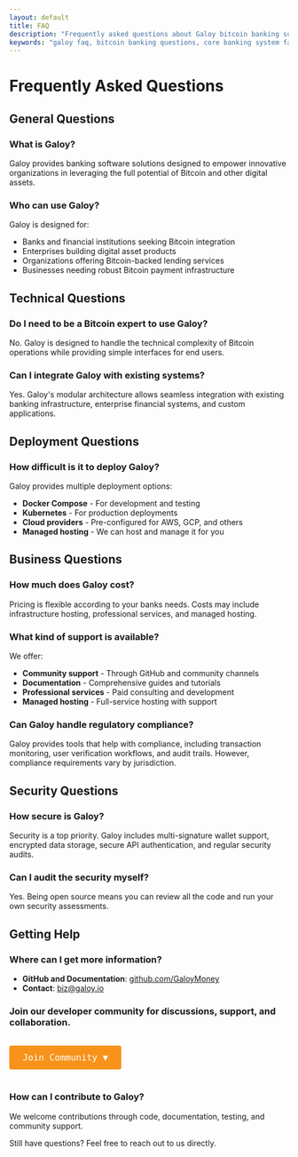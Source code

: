 ```yaml
---
layout: default
title: FAQ
description: "Frequently asked questions about Galoy bitcoin banking software, core banking systems, and bitcoin-backed lending platforms. Learn about our products, security, compliance, and how to deploy bitcoin banking infrastructure."
keywords: "galoy faq, bitcoin banking questions, core banking system faq, bitcoin loan platform questions, fintech software help, banking software support, bitcoin infrastructure faq, galoy help, banking software questions"
---
```


# Frequently Asked Questions

## General Questions

### What is Galoy?
Galoy provides banking software solutions designed to empower innovative organizations in leveraging the full potential of Bitcoin and other digital assets.

### Who can use Galoy?
Galoy is designed for:
- Banks and financial institutions seeking Bitcoin integration
- Enterprises building digital asset products
- Organizations offering Bitcoin-backed lending services
- Businesses needing robust Bitcoin payment infrastructure

## Technical Questions

### Do I need to be a Bitcoin expert to use Galoy?
No. Galoy is designed to handle the technical complexity of Bitcoin operations while providing simple interfaces for end users.

### Can I integrate Galoy with existing systems?
Yes. Galoy's modular architecture allows seamless integration with existing banking infrastructure, enterprise financial systems, and custom applications.

## Deployment Questions

### How difficult is it to deploy Galoy?
Galoy provides multiple deployment options:
- **Docker Compose** - For development and testing
- **Kubernetes** - For production deployments
- **Cloud providers** - Pre-configured for AWS, GCP, and others
- **Managed hosting** - We can host and manage it for you

## Business Questions

### How much does Galoy cost?
Pricing is flexible according to your banks needs. Costs may include infrastructure hosting, professional services, and managed hosting.

### What kind of support is available?
We offer:
- **Community support** - Through GitHub and community channels
- **Documentation** - Comprehensive guides and tutorials
- **Professional services** - Paid consulting and development
- **Managed hosting** - Full-service hosting with support

### Can Galoy handle regulatory compliance?
Galoy provides tools that help with compliance, including transaction monitoring, user verification workflows, and audit trails. However, compliance requirements vary by jurisdiction.

## Security Questions

### How secure is Galoy?
Security is a top priority. Galoy includes multi-signature wallet support, encrypted data storage, secure API authentication, and regular security audits.

### Can I audit the security myself?
Yes. Being open source means you can review all the code and run your own security assessments.

## Getting Help

### Where can I get more information?
- **GitHub and Documentation**: [github.com/GaloyMoney](https://github.com/GaloyMoney)
- **Contact**: [biz@galoy.io](mailto:biz@galoy.io)
  
### Join our developer community for discussions, support, and collaboration.

<div class="contact-dropdown">
  <button class="contact-dropdown-btn" onclick="toggleCommunityDropdown()">Join Community ▼</button>
  <div class="contact-dropdown-content" id="communityDropdown">
    <div class="contact-item">
      <strong>Public Telegram</strong>
      <input type="text" value="https://t.me/galoyofficial" readonly onclick="copyToClipboard(this)">
    </div>
    <div class="contact-item">
      <strong>Public Discord</strong>
      <input type="text" value="https://discord.gg/MzWus8Nvzw" readonly onclick="copyToClipboard(this)">
    </div>
  </div>
</div>

<script>
function toggleCommunityDropdown() {
  document.getElementById("communityDropdown").classList.toggle("show");
}

function copyToClipboard(element) {
  element.select();
  document.execCommand('copy');

  // Show feedback
  const originalValue = element.value;
  element.value = "Copied!";
  setTimeout(() => {
    element.value = originalValue;
  }, 1000);
}

// Close dropdown when clicking outside
window.onclick = function(event) {
  if (!event.target.matches('.contact-dropdown-btn')) {
    var dropdowns = document.getElementsByClassName("contact-dropdown-content");
    for (var i = 0; i < dropdowns.length; i++) {
      var openDropdown = dropdowns[i];
      if (openDropdown.classList.contains('show')) {
        openDropdown.classList.remove('show');
      }
    }
  }
}
</script>

<style>
.contact-dropdown {
  position: relative;
  display: inline-block;
  margin: 1rem 0;
}

.contact-dropdown-btn {
  background-color: #f7931a;
  color: white;
  padding: 0.75rem 1.5rem;
  font-size: 16px;
  border: none;
  border-radius: 4px;
  cursor: pointer;
  font-family: "Source Code Pro", monospace;
  font-weight: 500;
}

.contact-dropdown-btn:hover {
  background-color: #e6830f;
}

.contact-dropdown-content {
  display: none;
  position: absolute;
  background-color: #161b22;
  min-width: 300px;
  box-shadow: 0px 8px 16px 0px rgba(0,0,0,0.2);
  z-index: 1;
  border: 1px solid #30363d;
  border-radius: 6px;
  padding: 1rem;
  top: 100%;
  left: 0;
}

.contact-dropdown-content.show {
  display: block;
}

.contact-item {
  margin-bottom: 1rem;
}

.contact-item:last-child {
  margin-bottom: 0;
}

.contact-item strong {
  display: block;
  color: #f0f6fc;
  margin-bottom: 0.5rem;
  font-size: 14px;
}

.contact-item input {
  width: 100%;
  padding: 0.5rem;
  background-color: #21262d;
  border: 1px solid #30363d;
  border-radius: 4px;
  color: #f0f6fc;
  font-family: "Source Code Pro", monospace;
  font-size: 12px;
  cursor: pointer;
}

.contact-item input:focus {
  outline: none;
  border-color: #f7931a;
}

.contact-item input:hover {
  border-color: #484f58;
}
</style>

### How can I contribute to Galoy?
We welcome contributions through code, documentation, testing, and community support.

Still have questions? Feel free to reach out to us directly.
